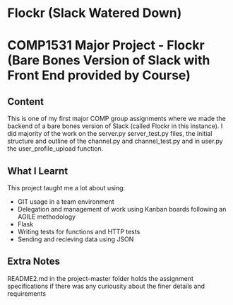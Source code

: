 # Flockr (Slack Watered Down)

# COMP1531 Major Project - Flockr (Bare Bones Version of Slack with Front End provided by Course)



## Content
This is one of my first major COMP group assignments where we made the backend of a bare bones version of Slack (called Flockr in this instance).
I did majority of the  work on the server.py server_test.py files, the initial structure and outline of the channel.py and channel_test.py and in user.py the user_profile_upload function.

## What I Learnt

This project taught me a lot about using:
*  GIT usage in a team environment
*  Delegation and management of work using Kanban boards following an AGILE methodology
*  Flask
*  Writing tests for functions and HTTP tests
*  Sending and recieving data using JSON


## Extra Notes
 README2.md in the project-master folder holds the assignment specifications if there was any curiousity about the finer details and requirements

